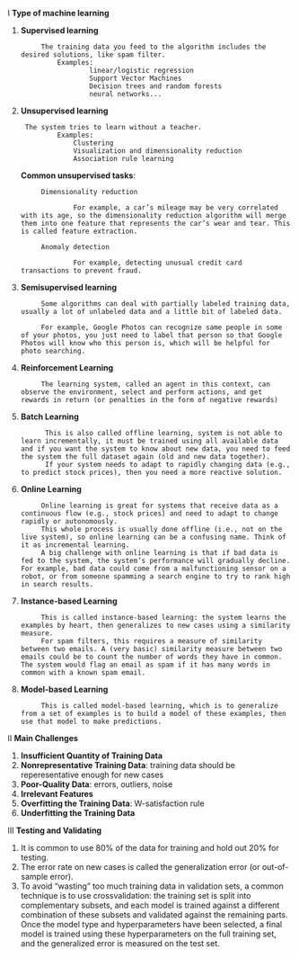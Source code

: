 I ****Type of machine learning****

1. **Supervised learning**  

            The training data you feed to the algorithm includes the desired solutions, like spam filter.  
                Examples: 
                        linear/logistic regression
                        Support Vector Machines
                        Decision trees and random forests
                        neural networks...
        
2. **Unsupervised learning**  

        The system tries to learn without a teacher.  
                Examples:   
                    Clustering
                    Visualization and dimensionality reduction
                    Association rule learning
                
    **Common unsupervised tasks**:
        
            Dimensionality reduction  
            
                    For example, a car’s mileage may be very correlated with its age, so the dimensionality reduction algorithm will merge them into one feature that represents the car’s wear and tear. This is called feature extraction.
            
            Anomaly detection

                    For example, detecting unusual credit card transactions to prevent fraud.
            
3. **Semisupervised learning**   

            Some algorithms can deal with partially labeled training data, usually a lot of unlabeled data and a little bit of labeled data.
            
            For example, Google Photos can recognize same people in some of your photos, you just need to label that person so that Google Photos will know who this person is, which will be helpful for photo searching.
            
            
            
4. **Reinforcement Learning**

            The learning system, called an agent in this context, can observe the environment, select and perform actions, and get rewards in return (or penalties in the form of negative rewards)
            
5. **Batch Learning**

             This is also called offline learning, system is not able to learn incrementally, it must be trained using all available data and if you want the system to know about new data, you need to feed the system the full dataset again (old and new data together). 
             If your system needs to adapt to rapidly changing data (e.g., to predict stock prices), then you need a more reactive solution.
             
6. **Online Learning**

            Online learning is great for systems that receive data as a continuous flow (e.g., stock prices) and need to adapt to change rapidly or autonomously.
            This whole process is usually done offline (i.e., not on the live system), so online learning can be a confusing name. Think of it as incremental learning.
            A big challenge with online learning is that if bad data is fed to the system, the system’s performance will gradually decline. For example, bad data could come from a malfunctioning sensor on a robot, or from someone spamming a search engine to try to rank high in search results.
            
            
7. **Instance-based Learning**

            This is called instance-based learning: the system learns the examples by heart, then generalizes to new cases using a similarity measure. 
            For spam filters, this requires a measure of similarity between two emails. A (very basic) similarity measure between two emails could be to count the number of words they have in common. The system would flag an email as spam if it has many words in common with a known spam email. 
            
8. **Model-based Learning**  

            This is called model-based learning, which is to generalize from a set of examples is to build a model of these examples, then use that model to make predictions.
            

II ****Main Challenges****

1. **Insufficient Quantity of Training Data**
2. **Nonrepresentative Training Data**: training data should be reperesentative enough for new cases
3. **Poor-Quality Data**: errors, outliers, noise
4. **Irrelevant Features**
5. **Overfitting the Training Data**: W-satisfaction rule
6. **Underfitting the Training Data**


III ****Testing and Validating****

1. It is common to use 80% of the data for training and hold out 20% for testing.
2. The error rate on new cases is called the generalization error (or out-of-sample error).
3. To avoid “wasting” too much training data in validation sets, a common technique is to use crossvalidation: the training set is split into complementary subsets, and each model is trained against a different combination of these subsets and validated against the remaining parts. Once the model type and hyperparameters have been selected, a final model is trained using these hyperparameters on the full training set, and the generalized error is measured on the test set.


